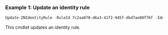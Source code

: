 ### Example 1: Update an identity rule
```powershell
Update-ZNIdentityRule -RuleId 7c2aa070-d6a3-41f2-945f-dbd7ae80f76f -IdentityProtectionCategoryList @(1,3,5)

```

This cmdlet updates an identity rule.